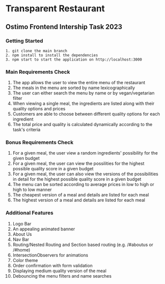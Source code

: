 # Transparent Restaurant
## Ostimo Frontend Intership Task 2023

### Getting Started
```
1. git clone the main branch
2. npm install to install the dependencies
3. npm start to start the application on http://localhost:3000
```

### Main Requirements Check

1. The app allows the user to view the entire menu of the restaurant
2. The meals in the menu are sorted by name lexicographically
3. The user can either search the menu by name or by vegan/vegetarian filter
4. When viewing a single meal, the ingredients are listed along with their quality options and prices
5. Customers are able to choose between different quality options for each ingredient
6. The total price and quality is calculated dynamically according to the task's criteria

### Bonus Requirements Check

1. For a given meal, the user view a random ingredients' possibility for the given budget
2. For a given meal, the user can view the possilities for the highest possible quality score in a given budget
3. For a given meal, the user can also view the versions of the possibilities in detail for the highest possible quality score in a given budget
4. The menu can be sorted according to average prices in low to high or high to low manner
5. The cheapest version of a meal and details are listed for each meal
6. The highest version of a meal and details are listed for each meal

### Additional Features

1. Logo Bar
2. An appealing animated banner 
3. About Us 
4. Nav Bar
5. Routing/Nested Routing and Section based routing (e.g. /#aboutus or /#home)
6. IntersectionObservers for animations
7. Color theme
8. Order confirmation with form validation
9. Displaying medium quality version of the meal
10. Debouncing the menu filters and name searches